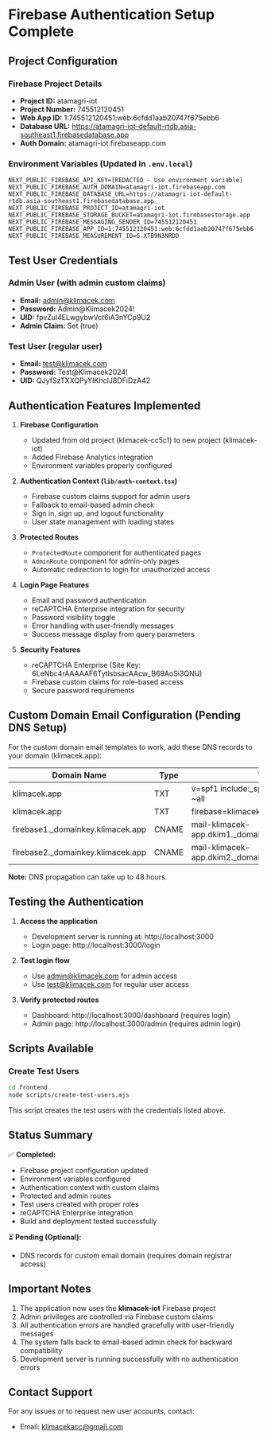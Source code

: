 # Firebase Authentication Setup Complete

## Project Configuration

### Firebase Project Details
- **Project ID:** atamagri-iot
- **Project Number:** 745512120451
- **Web App ID:** 1:745512120451:web:6cfdd1aab20747f675ebb6
- **Database URL:** https://atamagri-iot-default-rtdb.asia-southeast1.firebasedatabase.app
- **Auth Domain:** atamagri-iot.firebaseapp.com

### Environment Variables (Updated in `.env.local`)
```
NEXT_PUBLIC_FIREBASE_API_KEY=[REDACTED - Use environment variable]
NEXT_PUBLIC_FIREBASE_AUTH_DOMAIN=atamagri-iot.firebaseapp.com
NEXT_PUBLIC_FIREBASE_DATABASE_URL=https://atamagri-iot-default-rtdb.asia-southeast1.firebasedatabase.app
NEXT_PUBLIC_FIREBASE_PROJECT_ID=atamagri-iot
NEXT_PUBLIC_FIREBASE_STORAGE_BUCKET=atamagri-iot.firebasestorage.app
NEXT_PUBLIC_FIREBASE_MESSAGING_SENDER_ID=745512120451
NEXT_PUBLIC_FIREBASE_APP_ID=1:745512120451:web:6cfdd1aab20747f675ebb6
NEXT_PUBLIC_FIREBASE_MEASUREMENT_ID=G-XTB9N3NRDD
```

## Test User Credentials

### Admin User (with admin custom claims)
- **Email:** admin@klimacek.com
- **Password:** Admin@Klimacek2024!
- **UID:** fpvZul4ELwgybwVct6iA3nYCp9U2
- **Admin Claim:** Set (true)

### Test User (regular user)
- **Email:** test@klimacek.com
- **Password:** Test@Klimacek2024!
- **UID:** QJyfSzTXXQPyYIKhcIJ8DFiDzA42

## Authentication Features Implemented

1. **Firebase Configuration**
   - Updated from old project (klimacek-cc5c1) to new project (klimacek-iot)
   - Added Firebase Analytics integration
   - Environment variables properly configured

2. **Authentication Context (`lib/auth-context.tsx`)**
   - Firebase custom claims support for admin users
   - Fallback to email-based admin check
   - Sign in, sign up, and logout functionality
   - User state management with loading states

3. **Protected Routes**
   - `ProtectedRoute` component for authenticated pages
   - `AdminRoute` component for admin-only pages
   - Automatic redirection to login for unauthorized access

4. **Login Page Features**
   - Email and password authentication
   - reCAPTCHA Enterprise integration for security
   - Password visibility toggle
   - Error handling with user-friendly messages
   - Success message display from query parameters

5. **Security Features**
   - reCAPTCHA Enterprise (Site Key: 6LeNbc4rAAAAAF6TytlsbsacAAcw_B69AoSi3QNU)
   - Firebase custom claims for role-based access
   - Secure password requirements

## Custom Domain Email Configuration (Pending DNS Setup)

For the custom domain email templates to work, add these DNS records to your domain (klimacek.app):

| Domain Name | Type | Value |
|------------|------|-------|
| klimacek.app | TXT | v=spf1 include:_spf.firebasemail.com ~all |
| klimacek.app | TXT | firebase=klimacek-iot |
| firebase1._domainkey.klimacek.app | CNAME | mail-klimacek-app.dkim1._domainkey.firebasemail.com. |
| firebase2._domainkey.klimacek.app | CNAME | mail-klimacek-app.dkim2._domainkey.firebasemail.com. |

**Note:** DNS propagation can take up to 48 hours.

## Testing the Authentication

1. **Access the application**
   - Development server is running at: http://localhost:3000
   - Login page: http://localhost:3000/login

2. **Test login flow**
   - Use admin@klimacek.com for admin access
   - Use test@klimacek.com for regular user access

3. **Verify protected routes**
   - Dashboard: http://localhost:3000/dashboard (requires login)
   - Admin page: http://localhost:3000/admin (requires admin login)

## Scripts Available

### Create Test Users
```bash
cd frontend
node scripts/create-test-users.mjs
```

This script creates the test users with the credentials listed above.

## Status Summary

✅ **Completed:**
- Firebase project configuration updated
- Environment variables configured
- Authentication context with custom claims
- Protected and admin routes
- Test users created with proper roles
- reCAPTCHA Enterprise integration
- Build and deployment tested successfully

⏳ **Pending (Optional):**
- DNS records for custom email domain (requires domain registrar access)

## Important Notes

1. The application now uses the **klimacek-iot** Firebase project
2. Admin privileges are controlled via Firebase custom claims
3. All authentication errors are handled gracefully with user-friendly messages
4. The system falls back to email-based admin check for backward compatibility
5. Development server is running successfully with no authentication errors

## Contact Support

For any issues or to request new user accounts, contact:
- Email: klimacekacc@gmail.com